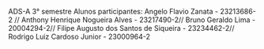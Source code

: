 ADS-A 3° semestre
Alunos participantes:
 Angelo Flavio Zanata - 23213686-2 //
 Anthony Henrique Nogueira Alves - 23217490-2//
 Bruno Geraldo Lima - 20004294-2//
 Filipe Augusto dos Santos de Siqueira - 23234462-2//
 Rodrigo Luiz Cardoso Junior - 23000964-2
